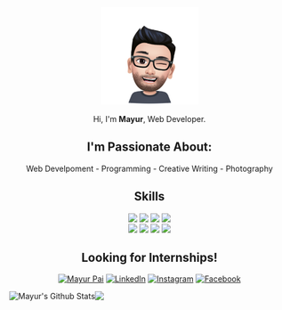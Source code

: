 <div align="center">
<img src="https://github.com/mayurpai/mayurpai.github.io/blob/master/images/Eye.png" height="175px" width="175px"/>
</div>



<p align="center">Hi, I'm <strong>Mayur</strong>, Web Developer.</p>

<h2 align="center"><strong>I'm Passionate About:</strong></h2>

<p align="center">
 Web Develpoment
- Programming
- Creative Writing
- Photography
</p>

<h2 align="center"><strong>Skills</strong></h2>

<p align="center">
<img src="https://img.shields.io/badge/HTML5-ff7851" /> <img src="https://img.shields.io/badge/CSS3-44b2fb" /> <img src="https://img.shields.io/badge/JavaScript -ffc742" /> <img src="https://img.shields.io/badge/Bootstrap -563d7c" /> <br>
<img src="https://img.shields.io/badge/JAVA -FF0000" /> <img src="https://img.shields.io/badge/-C%20Programming-orange" /> <img src="https://img.shields.io/badge/-Python-yellowgreen" /> <img src="https://img.shields.io/badge/-C%2B%2B-blue" /> 
</p>
 
<h2 align="center"><strong>Looking for Internships!</strong></h2>
<p align="center">
  <a href="https://mayurpai.github.io/"><img src="https://img.shields.io/badge/-My%20Portfolio-Black" alt="Mayur Pai" /></a>
  <a href="https://www.linkedin.com/in/mayur-pai5/"><img src="https://img.shields.io/badge/LinkedIn-%230077B5.svg?&style=flat-square&logo=linkedin&logoColor=white" alt="LinkedIn"></a>
  <a href="https://www.instagram.com/mayurpai19/"><img src="https://img.shields.io/badge/Instagram-%23E4405F.svg?&style=flat-square&logo=instagram&logoColor=white" alt="Instagram"></a>
  <a href="https://www.facebook.com/profile.php?id=100010154376824"><img src="https://img.shields.io/badge/Facebook-%231877F2.svg?&style=flat-square&logo=facebook&logoColor=white" alt="Facebook"></a>
</p>

<img src="https://profile-counter.glitch.me/mayurpai/count.svg" />
 <img align="left" alt="Mayur's Github Stats" src="https://github-readme-stats.vercel.app/api?username=mayurpai&show_icons=true&hide_border=true" />








